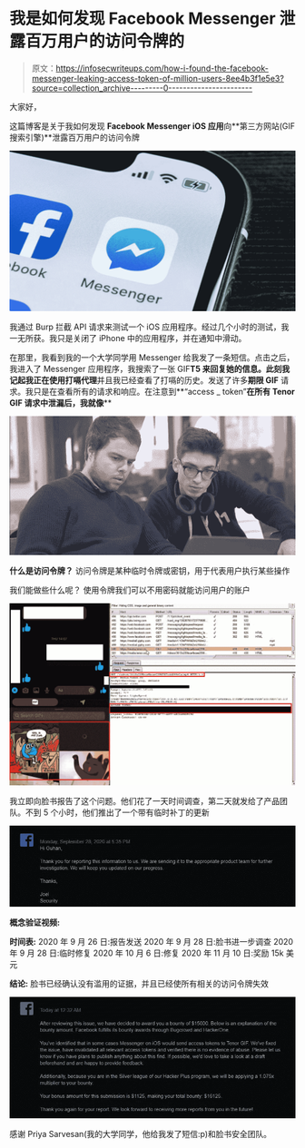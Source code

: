 # 我是如何发现 Facebook Messenger 泄露百万用户的访问令牌的

> 原文：<https://infosecwriteups.com/how-i-found-the-facebook-messenger-leaking-access-token-of-million-users-8ee4b3f1e5e3?source=collection_archive---------0----------------------->

大家好，

这篇博客是关于我如何发现 **Facebook Messenger iOS 应用**向**第三方网站(GIF 搜索引擎)**泄露百万用户的访问令牌

![](img/2642698d8800293dc467b39f3b39df73.png)

我通过 Burp 拦截 API 请求来测试一个 iOS 应用程序。经过几个小时的测试，我一无所获。我只是关闭了 iPhone 中的应用程序，并在通知中滑动。

在那里，我看到我的一个大学同学用 Messenger 给我发了一条短信。点击之后，我进入了 Messenger 应用程序，我搜索了一张 GIF**T5 来回复她的信息。此刻我记起我正在使用打嗝代理**并且我已经查看了打嗝的历史。发送了许多**期限 GIF** 请求。我只是在查看所有的请求和响应。在注意到**“access _ token”**在所有 **Tenor GIF 请求**中泄漏后，我就像****

![](img/acc0ef7f51e924706cec4f236ee3e923.png)

**什么是访问令牌？**
访问令牌是某种临时令牌或密钥，用于代表用户执行某些操作

我们能做些什么呢？
使用令牌我们可以不用密码就能访问用户的账户

![](img/3d9adf841fe512d1a3fea0544de8d768.png)

我立即向脸书报告了这个问题。他们花了一天时间调查，第二天就发给了产品团队。不到 5 个小时，他们推出了一个带有临时补丁的更新

![](img/0f5acce02d5ff4bc7f38b39f01e271fc.png)

**概念验证视频:**

**时间表:**
2020 年 9 月 26 日:报告发送
2020 年 9 月 28 日:脸书进一步调查
2020 年 9 月 28 日:临时修复
2020 年 10 月 6 日:修复
2020 年 11 月 10 日:奖励 15k 美元

**结论:**
脸书已经确认没有滥用的证据，并且已经使所有相关的访问令牌失效

![](img/ee90f6b4feb6263403fb3618e9a09fd1.png)

感谢 Priya Sarvesan(我的大学同学，他给我发了短信:p)和脸书安全团队。